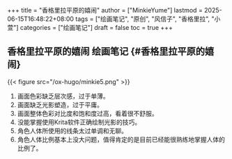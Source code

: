 +++
title = "香格里拉平原的嬉闹"
author = ["MinkieYume"]
lastmod = 2025-06-15T16:48:22+08:00
tags = ["绘画笔记", "原创", "风信子", "香格里拉", "小萱"]
categories = ["绘画笔记"]
draft = false
toc = true
+++

## 香格里拉平原的嬉闹 <span class="tag"><span class="____">绘画笔记</span></span> {#香格里拉平原的嬉闹}

{{< figure src="/ox-hugo/minkie5.png" >}}

1.  画面色彩缺乏层次感，过于单薄。
2.  画面缺乏光影塑造，过于平庸。
3.  画面整体色彩对比度和饱和度过高，看着很不舒服。
4.  没能掌握使用Krita软件正确绘制光影的技巧。
5.  角色人体所使用的线条太过单调和无聊。
6.  角色人体比例基本上没大问题，值得肯定的是目前已经能很熟练地掌握人体的比例了。
